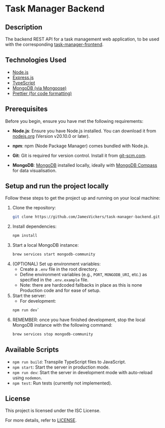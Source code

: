# Task Manager Backend

## Description

The backend REST API for a task management web application, to be used with the corresponding [task-manager-frontend](https://github.com/JamesVickers/task-manager-frontend).

## Technologies Used

- [Node.js](https://nodejs.org/)
- [Express.js](https://expressjs.com/)
- [TypeScript](https://www.typescriptlang.org/)
- [MongoDB (via Mongoose)](https://mongoosejs.com/)
- [Prettier (for code formatting)](https://prettier.io/)

## Prerequisites

Before you begin, ensure you have met the following requirements:

- **Node.js**: Ensure you have Node.js installed. You can download it from [nodejs.org](https://nodejs.org/) (Version v20.10.0 or later).

- **npm**: npm (Node Package Manager) comes bundled with Node.js.

- **Git**: Git is required for version control. Install it from [git-scm.com](https://git-scm.com/downloads).

- **MongoDB**: [MongoDB](https://www.mongodb.com/docs/manual/installation/) installed locally, ideally with [MongoDB Compass](https://www.mongodb.com/docs/compass/current/install/) for data visualisation.

## Setup and run the project locally

Follow these steps to get the project up and running on your local machine:

1. Clone the repository: 
    ```bash
    git clone https://github.com/JamesVickers/task-manager-backend.git
2. Install dependencies: 
    ```bash
    npm install
3. Start a local MongoDB instance:
    ```bash
    brew services start mongodb-community
4. (OPTIONAL) Set up environment variables:
   - Create a `.env` file in the root directory.
   - Define environment variables (e.g., `PORT`, `MONGODB_URI`, etc.) as specified in the `.env.example` file.
   - Note: there are hardcoded fallbacks in place as this is none Production code and for ease of setup.
5. Start the server:
   - For development: 
   ```bash
   npm run dev`
6. REMEMBER: once you have finished development, stop the local MongoDB instance with the following command:
    ```bash
    brew services stop mongodb-community

## Available Scripts

- `npm run build`: Transpile TypeScript files to JavaScript.
- `npm start`: Start the server in production mode.
- `npm run dev`: Start the server in development mode with auto-reload using `nodemon`.
- `npm test`: Run tests (currently not implemented).

## License

This project is licensed under the ISC License.

For more details, refer to [LICENSE](LICENSE).
